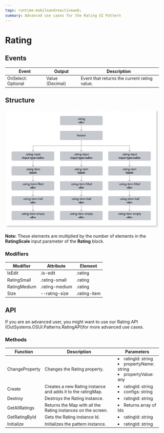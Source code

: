 ```yaml
---
tags: runtime-mobileandreactiveweb; 
summary: Advanced use cases for the Rating UI Pattern
---
```


# Rating

## Events

|**Event** |**Output**|**Description**|
|---|---|---|
|OnSelect: Optional |Value (Decimal)|  Event that returns the current rating value. |
  
## Structure

![Structure diagram](images/rating-diag.png)

   **Note:** These elements are multiplied by the number of elements in the **RatingScale** input parameter of the **Rating** block.

### Modifiers

|**Modifier**|**Attribute**|**Element**|
|---|---|---|
|IsEdit|.is-edit|.rating|
|RatingSmall|.rating-small|.rating|
|RatingMedium|.rating-medium|.rating|
|Size|--rating-size|.rating-item|

## API

If you are an advanced user, you might want to use our Rating API (OutSystems.OSUI.Patterns.RatingAPI)for more advanced use cases.

### Methods

|**Function**|**Description**|**Parameters**|
|---|---|---|
|ChangeProperty|Changes the Rating property.|<li>ratingId: string</li><li>propertyName: string</li><li>propertyValue: any</li>|
|Create|Creates a new Rating instance and adds it to the ratingMap.|<li>ratingId: string</li><li>configs: string</li>|
|Destroy|Destroys the Rating instance.|<li>ratingId: string</li>|
|GetAllRatings|Returns the Map with all the Rating instances on the screen.|<li>Returns array of Ids</li>|
|GetRatingById|Gets the Rating instance Id.|<li>ratingId: string</li>|
|Initialize|Initializes the pattern instance.| <li> ratingId: string</li>|
